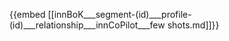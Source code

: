 {{embed  [[innBoK___segment-(id)___profile-(id)___relationship___innCoPilot___few shots.md]]}}







